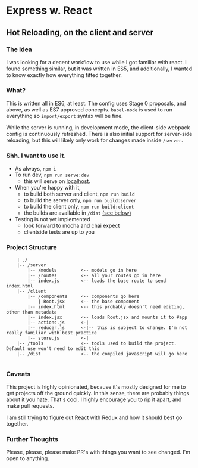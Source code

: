 # Express w. React
## Hot Reloading, on the client and server

### The Idea
I was looking for a decent workflow to use while I got familiar with react.  I found something
similar, but it was written in ES5, and additionally, I wanted to know exactly how everything fitted
together.

### What?
This is written all in ES6, at least.  The config uses Stage 0 proposals, and above, as well as ES7
approved concepts.  `babel-node` is used to run everything so `import/export` syntax will be fine.

While the server is running, in development mode, the client-side webpack config is continuously
refreshed.  There is also initial support for server-side reloading, but this will likely only work
for changes made inside `/server`.

### Shh.  I want to use it.

- As always, `npm i`
- To run dev, `npm run serve:dev`
    - this will serve on [localhost](http://localhost:3000).
- When you're happy with it,
    - to build both server and client, `npm run build`
    - to build the server only, `npm run build:server`
    - to build the client only, `npm run build:client`
    - the builds are available in `/dist`  [(see below)](#project-structure)
- Testing is not yet implemented
    - look forward to mocha and chai expect
    - clientside tests are up to you

### Project Structure

```
    | ./
    |-- /server
        |-- /models         <-- models go in here
        |-- /routes         <-- all your routes go in here
        |-- index.js        <-- loads the base route to send index.html
    |-- /client
        |-- /components     <-- components go here
            | Root.jsx      <-- the base component
        |-- index.html      <-- this probably doesn't need editing, other than metadata
        |-- index.jsx       <-- loads Root.jsx and mounts it to #app
        |-- actions.js      <-|
        |-- reducer.js      <-|-- this is subject to change. I'm not really familiar with best practice
        |-- store.js        <-|
    |-- /tools              <-- tools used to build the project. Default use won't need to edit this
    |-- /dist               <-- the compiled javascript will go here
    
```

### Caveats

This project is highly opinionated, because it's mostly designed for me to get projects off the
ground quickly.  In this sense, there are probably things about it you hate.  That's cool, I highly
encourage you to rip it apart, and make pull requests.

I am still trying to figure out React with Redux and how it should best go together.

### Further Thoughts

Please, please, please make PR's with things you want to see changed.  I'm open to anything.
